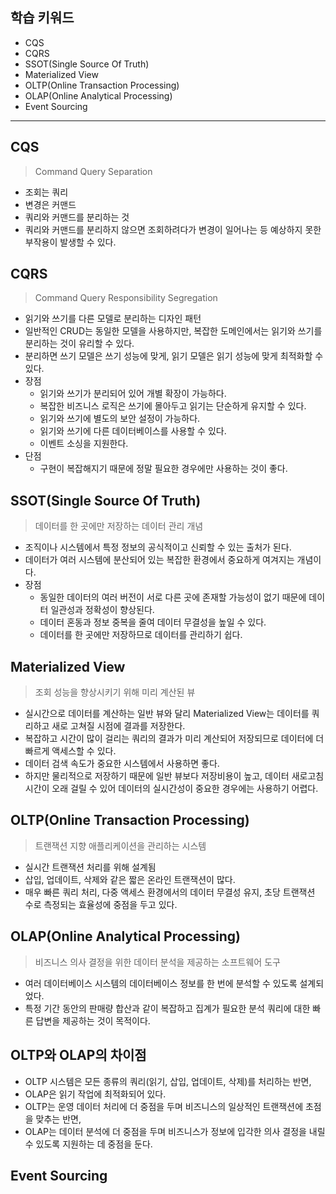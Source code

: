 ## 학습 키워드

- CQS
- CQRS
- SSOT(Single Source Of Truth)
- Materialized View
- OLTP(Online Transaction Processing)
- OLAP(Online Analytical Processing)
- Event Sourcing

<hr>

## CQS
> Command Query Separation
- 조회는 쿼리
- 변경은 커맨드
- 쿼리와 커맨드를 분리하는 것
- 쿼리와 커맨드를 분리하지 않으면 조회하려다가 변경이 일어나는 등 예상하지 못한 부작용이 발생할 수 있다.
## CQRS
> Command Query Responsibility Segregation
- 읽기와 쓰기를 다른 모델로 분리하는 디자인 패턴
- 일반적인 CRUD는 동일한 모델을 사용하지만, 복잡한 도메인에서는 읽기와 쓰기를 분리하는 것이 유리할 수 있다.
- 분리하면 쓰기 모델은 쓰기 성능에 맞게, 읽기 모델은 읽기 성능에 맞게 최적화할 수 있다.
- 장점
  - 읽기와 쓰기가 분리되어 있어 개별 확장이 가능하다.
  - 복잡한 비즈니스 로직은 쓰기에 몰아두고 읽기는 단순하게 유지할 수 있다.
  - 읽기와 쓰기에 별도의 보안 설정이 가능하다.
  - 읽기와 쓰기에 다른 데이터베이스를 사용할 수 있다.
  - 이벤트 소싱을 지원한다.
- 단점
  - 구현이 복잡해지기 때문에 정말 필요한 경우에만 사용하는 것이 좋다.
## SSOT(Single Source Of Truth)
> 데이터를 한 곳에만 저장하는 데이터 관리 개념
- 조직이나 시스템에서 특정 정보의 공식적이고 신뢰할 수 있는 출처가 된다.
- 데이터가 여러 시스템에 분산되어 있는 복잡한 환경에서 중요하게 여겨지는 개념이다.
- 장점
  - 동일한 데이터의 여러 버전이 서로 다른 곳에 존재할 가능성이 없기 때문에 데이터 일관성과 정확성이 향상된다.
  - 데이터 혼동과 정보 중복을 줄여 데이터 무결성을 높일 수 있다.
  - 데이터를 한 곳에만 저장하므로 데이터를 관리하기 쉽다.
## Materialized View
> 조회 성능을 향상시키기 위해 미리 계산된 뷰
- 실시간으로 데이터를 계산하는 일반 뷰와 달리 Materialized View는 데이터를 쿼리하고 새로 고쳐질 시점에 결과를 저장한다.
- 복잡하고 시간이 많이 걸리는 쿼리의 결과가 미리 계산되어 저장되므로 데이터에 더 빠르게 액세스할 수 있다.
- 데이터 검색 속도가 중요한 시스템에서 사용하면 좋다.
- 하지만 물리적으로 저장하기 때문에 일반 뷰보다 저장비용이 높고, 데이터 새로고침 시간이 오래 걸릴 수 있어 데이터의 실시간성이 중요한 경우에는 사용하기 어렵다.
## OLTP(Online Transaction Processing)
> 트랜잭션 지향 애플리케이션을 관리하는 시스템
- 실시간 트랜잭션 처리를 위해 설계됨
- 삽입, 업데이트, 삭제와 같은 짧은 온라인 트랜잭션이 많다.
- 매우 빠른 쿼리 처리, 다중 액세스 환경에서의 데이터 무결성 유지, 초당 트랜잭션 수로 측정되는 효율성에 중점을 두고 있다.
## OLAP(Online Analytical Processing)
> 비즈니스 의사 결정을 위한 데이터 분석을 제공하는 소프트웨어 도구
- 여러 데이터베이스 시스템의 데이터베이스 정보를 한 번에 분석할 수 있도록 설계되었다.
- 특정 기간 동안의 판매량 합산과 같이 복잡하고 집계가 필요한 분석 쿼리에 대한 빠른 답변을 제공하는 것이 목적이다.
## OLTP와 OLAP의 차이점
- OLTP 시스템은 모든 종류의 쿼리(읽기, 삽입, 업데이트, 삭제)를 처리하는 반면, 
- OLAP은 읽기 작업에 최적화되어 있다.
- OLTP는 운영 데이터 처리에 더 중점을 두며 비즈니스의 일상적인 트랜잭션에 초점을 맞추는 반면, 
- OLAP는 데이터 분석에 더 중점을 두며 비즈니스가 정보에 입각한 의사 결정을 내릴 수 있도록 지원하는 데 중점을 둔다.
## Event Sourcing


